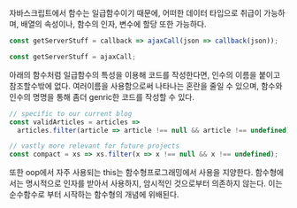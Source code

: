 자바스크립트에서 함수는 일급함수이기 때문에, 어떠한 데이터 타입으로 취급이 가능하며, 배열의 속성이나, 함수의 인자, 변수에 할당 또한 가능하다.
```jsx
const getServerStuff = callback => ajaxCall(json => callback(json));

const getServerStuff = ajaxCall;
```
아래의 함수처럼 일급함수의 특성을 이용해 코드를 작성한다면, 인수의 이름을 붙이고 참조할수밖에 없다. 여러이름을 사용함으로써 나타나는 혼란을 줄일 수 있으며, 함수와 인수의 명명을 통해 좀더 genric한 코드를 작성할 수 있다.
```jsx
// specific to our current blog
const validArticles = articles =>
  articles.filter(article => article !== null && article !== undefined),

// vastly more relevant for future projects
const compact = xs => xs.filter(x => x !== null && x !== undefined);
```
또한 oop에서 자주 사용되는 this는 함수형프로그래밍에서 사용을 지양한다. 함수형에서는 명시적으로 인자를 받아서 사용하지, 암시적인 것으로부터 의존하지 않는다. 이는 순수함수로 부터 시작하는 함수형의 개념에 위배된다.